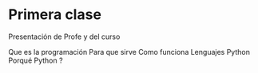 # Primera clase

Presentación de Profe y del curso

Que es la programación
Para que sirve
Como funciona
Lenguajes
Python
Porqué Python ?
